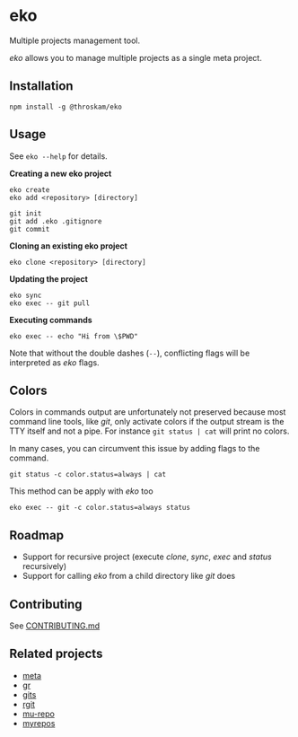 # eko

Multiple projects management tool.

*eko* allows you to manage multiple projects as a single meta project.

## Installation

`npm install -g @throskam/eko`

## Usage

See `eko --help` for details.

**Creating a new eko project**

```
eko create
eko add <repository> [directory]

git init
git add .eko .gitignore
git commit
```

**Cloning an existing eko project**

`eko clone <repository> [directory]`

**Updating the project**

```
eko sync
eko exec -- git pull
```

**Executing commands**

`eko exec -- echo "Hi from \$PWD"`

Note that without the double dashes (`--`), conflicting flags will be interpreted
as *eko* flags.

## Colors

Colors in commands output are unfortunately not preserved because most command
line tools, like *git*, only activate colors if the output stream is the TTY itself
and not a pipe.
For instance `git status | cat` will print no colors.

In many cases, you can circumvent this issue by adding flags to the command.

`git status -c color.status=always | cat`

This method can be apply with *eko* too

`eko exec -- git -c color.status=always status`

## Roadmap

- Support for recursive project (execute *clone*, *sync*, *exec* and *status* recursively)
- Support for calling *eko* from a child directory like *git* does

## Contributing

See [CONTRIBUTING.md](CONTRIBUTING.md)

## Related projects

- [meta](https://github.com/mateodelnorte/meta)
- [gr](https://github.com/mixu/gr)
- [gits](http://gitslave.sourceforge.net/gits-man-page.html)
- [rgit](https://metacpan.org/pod/rgit)
- [mu-repo](https://github.com/fabioz/mu-repo/)
- [myrepos](http://myrepos.branchable.com/)